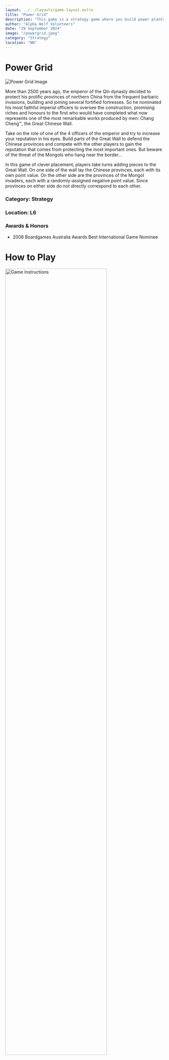 ```yaml
---
layout: ../../layouts/game-layout.astro
title: "Power Grid"
description: "This game is a strategy game where you build power plants."
author: "Alpha Wolf Volunteers"
date: "29 September 2024"
image: "/powergrid.jpeg"
category: "Strategy"
location: "NN"
---
```

# Power Grid

![Power Grid Image](/powergrid.jpeg)

More than 2500 years ago, the emperor of the Qin dynasty decided to protect his prolific provinces of northern China from the frequent barbaric invasions, building and joining several fortified fortresses. So he nominated his most faithful imperial officers to oversee the construction, promising riches and honours to the first who would have completed what now represents one of the most remarkable works produced by men: Chang Cheng™, the Great Chinese Wall.

Take on the role of one of the 4 officers of the emperor and try to increase your reputation in his eyes. Build parts of the Great Wall to defend the Chinese provinces and compete with the other players to gain the reputation that comes from protecting the most important ones. But beware of the threat of the Mongols who hang near the border...

In this game of clever placement, players take turns adding pieces to the Great Wall. On one side of the wall lay the Chinese provinces, each with its own point value. On the other side are the provinces of the Mongol invaders, each with a randomly-assigned negative point value. Since provinces on either side do not directly correspond to each other.

### Category: Strategy

### Location: L6

### Awards & Honors
- 2008 Boardgames Australia Awards Best International Game Nominee

# How to Play

<img src="/catan.png" alt="Game Instructions" style="width: 80%; max-width: 1000px; height: auto;" >
